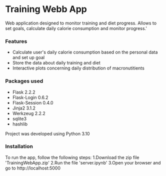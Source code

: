 # Training Webb App
Web application designed to monitor training and diet progress. Allows to set goals, calculate daily calorie consumption and monitor progress.'
### Features
- Calculate user's daily calorie consumption based on the personal data and set up goal
- Store the data about daily training and diet
- Interactive plots concerning daily distribution of macronutitients
### Packages used
- Flask 2.2.2
- Flask-Login 0.6.2
- Flask-Session 0.4.0
- Jinja2 3.1.2
- Werkzeug 2.2.2
- sqlite3
- hashlib

Project was developed using Python 3.10

### Installation
To run the app, follow the following steps:
1.Download the zip file 'TrainingWebApp.zip'
2.Run the file 'server.ipynb'
3.Open your browser and go to http://localhost:5000
